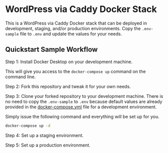 # WordPress via Caddy Docker Stack

This is a WordPress via Caddy Docker stack that can be deployed in development, staging, and/or production environments. Copy the ```.env-sample``` file to ```.env``` and update the values for your needs.

## Quickstart Sample Workflow

Step 1: Install Docker Desktop on your development machine. 

This will give you access to the ```docker-compose up``` command on the command line. 

Step 2: Fork this repository and tweak it for your own needs. 

Step 3: Clone your forked repository to your development machine. There is no need to copy the ```.env-sample``` to ```.env``` because default values are already provided in the [docker-compose.yml](docker-compose.yml) file for a development environment.

Simply issue the following command and everything will be set up for you.

```bash
docker-compose up -d
```

Step 4: Set up a staging environment.

Step 5: Set up a production environment.